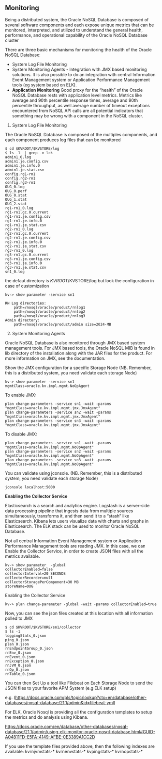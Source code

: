 ## Monitoring

Being a distributed system, the Oracle NoSQL Database is composed of several software components and each expose unique metrics that can be monitored, interpreted, and
utilized to understand the general health, performance, and operational capability of the Oracle NoSQL Database cluster
 
There are three basic mechanisms for monitoring the health of the Oracle NoSQL Database: 
*	System Log File Monitoring
*	System Monitoring Agents - Integration with JMX based monitoring solutions. It is also possible to do an integration with central Information Event Management system or Application Performance Management tools (eg system based on ELK).
*	**Application Monitoring**
Good proxy for the “health” of the Oracle NoSQL Database rests with application level metrics. 
Metrics like average and 90th percentile response times, average and 90th percentile throughput, as well average number of timeout exceptions encountered from NoSQL API
calls are all potential indicators that something may be wrong with a component in the NoSQL cluster. 

1. System Log File Monitoring

The Oracle NoSQL Database is composed of the multiples components, and each component produces log files that can be monitored

```
$ cd $KVROOT/$KVSTORE/log
$ ls -1  | grep -v lck
admin1_0.log
admin1.je.config.csv
admin1.je.info.0
admin1.je.stat.csv
config.rg1-rn1
config.rg2-rn1
config.rg3-rn1
OUG_0.log
OUG_0.perf
OUG_0.stat
OUG_1.stat
OUG_2.stat
rg1-rn1_0.log
rg1-rn1.gc.0.current
rg1-rn1.je.config.csv
rg1-rn1.je.info.0
rg1-rn1.je.stat.csv
rg2-rn1_0.log
rg2-rn1.gc.0.current
rg2-rn1.je.config.csv
rg2-rn1.je.info.0
rg2-rn1.je.stat.csv
rg3-rn1_0.log
rg3-rn1.gc.0.current
rg3-rn1.je.config.csv
rg3-rn1.je.info.0
rg3-rn1.je.stat.csv
sn1_0.log
```
the defaut directory is  $KVROOT/$KVSTORE/log but look the configuration in case of customization
```
kv-> show parameter -service sn1

RN Log directories:
    path=/nosql/oracle/product/rnlog1
    path=/nosql/oracle/product/rnlog2
    path=/nosql/oracle/product/rnlog3
Admin directory:
    path=/nosql/oracle/product/admin size=2024-MB 
```
2. System Monitoring Agents

Oracle NoSQL Database is also monitored through JMX based system management tools. For JMX based tools, the Oracle NoSQL MIB is found in lib directory of the installation 
along with the JAR files for the product. For more information on JMX, see the documentation. 

Show the JMX configuration for a specific Storage Node (NB. Remember, this is a distributed system, you need validate each storage Node)

```
kv-> show parameter -service sn1
mgmtClass=oracle.kv.impl.mgmt.NoOpAgent
```
To enable JMX:

```
plan change-parameters -service sn1 -wait -params "mgmtClass=oracle.kv.impl.mgmt.jmx.JmxAgent"
plan change-parameters -service sn2 -wait -params "mgmtClass=oracle.kv.impl.mgmt.jmx.JmxAgent"
plan change-parameters -service sn3 -wait -params "mgmtClass=oracle.kv.impl.mgmt.jmx.JmxAgent"
```
To disable JMX:
```
plan change-parameters -service sn1 -wait -params "mgmtClass=oracle.kv.impl.mgmt.NoOpAgent"
plan change-parameters -service sn2 -wait -params "mgmtClass=oracle.kv.impl.mgmt.NoOpAgent"
plan change-parameters -service sn3 -wait -params "mgmtClass=oracle.kv.impl.mgmt.NoOpAgent"
```
You can validate using jconsole. (NB. Remember, this is a distributed system, you need validate each storage Node)
```
jconsole localhost:5000
```

**Enabling the Collector Service**

Elasticsearch is a search and analytics engine. Logstash is a server-side data processing pipeline that ingests data from multiple sources simultaneously, transforms it,
and then send it to a “stash” like Elasticsearch. Kibana lets users visualize data with charts and graphs in Elasticsearch. The ELK stack can be used to monitor Oracle 
NoSQL Database.

Not all central Information Event Management system or Application Performance Management tools are reading JMX. In this case, we can Enable the Collector Service, in order
to create JSON files with all the metrics available.

```
kv-> show parameter  -global
collectorEnabled=false
collectorInterval=20 SECONDS
collectorRecorder=null
collectorStoragePerComponent=30 MB
storeName=OUG
```
Enabling the Collector Service
```
kv-> plan change-parameter -global -wait -params collectorEnabled=true
```
Now, you can see the json files created at this location with all information polled to JMX 

```
$ cd $KVROOT/$KVSTORE/sn1/collector
$ ls -1
loggingStats_0.json
ping_0.json
plan_0.json
rnEndpointGroup_0.json
rnEnv_0.json
rnEvent_0.json
rnException_0.json
rnJVM_0.json
rnOp_0.json
rnTable_0.json
```

You can then Set Up a tool like Filebeat on Each Storage Node to send the JSON files to your favorite APM System (e.g ELK setup)

e.g. (https://docs.oracle.com/pls/topic/lookup?ctx=en/database/other-databases/nosql-database/21.1/admin&id=filebeat-yml)

For ELK, Oracle Nosql is providing all the configuration templates to setup the metrics and do analysis using Kibana.

https://docs.oracle.com/en/database/other-databases/nosql-database/21.1/admin/using-elk-monitor-oracle-nosql-database.html#GUID-A04811FD-E5FA-4149-AFBE-0E3389A1CC2D

If you use the template files provided above, then the following indexes are available:
    kvrnjvmstats-*
    kvrnenvstats-*
    kvpingstats-*
    kvrnopstats-*
